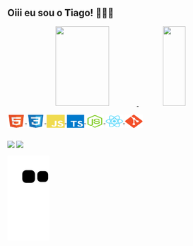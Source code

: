 ## Oiii eu sou o Tiago! 👨🏻‍💻
<div align="center">
  <a href="https://github.com/tiagolipskidev">
  <img width="49%" height="180em" src="https://github-readme-stats.vercel.app/api?username=tiagolipskidev&show_icons=true&theme=nightowl&include_all_commits=true&count_private=true&hide=stars,prs,issues,contribs"/>
       
  <img width="32%" height="180em" src="https://github-readme-stats.vercel.app/api/top-langs/?username=tiagolipskidev&layout=compact&langs_count=7&theme=nightowl"/>
</div>

<div style="display: inline_block"><br>
  <img align="center" alt="HTML" height="30" width="40" src="https://raw.githubusercontent.com/devicons/devicon/master/icons/html5/html5-original.svg">
  <img align="center" alt="CSS" height="30" width="40" src="https://raw.githubusercontent.com/devicons/devicon/master/icons/css3/css3-original.svg">
  <img align="center" alt="Js" height="30" width="42" src="https://raw.githubusercontent.com/devicons/devicon/master/icons/javascript/javascript-plain.svg">
  <img align="center" alt="Ts" height="30" width="40" src="https://raw.githubusercontent.com/devicons/devicon/master/icons/typescript/typescript-plain.svg">
  <img align="center" alt="React" height="30" width="40" src="https://raw.githubusercontent.com/devicons/devicon/master/icons/nodejs/nodejs-original.svg">
  <img align="center" alt="React" height="30" width="40" src="https://raw.githubusercontent.com/devicons/devicon/master/icons/react/react-original.svg">
  <img align="center" alt="Git" height="30" width="40" src="https://raw.githubusercontent.com/devicons/devicon/master/icons/git/git-original.svg"> 
</div>
  
  ##
 
<div>
  <a href="https://www.linkedin.com/in/tiago-lipski" target="_blank"><img src="https://img.shields.io/badge/-LinkedIn-%230077B5?style=for-the-badge&logo=linkedin&logoColor=white" target="_blank"></a>
  <a href = "mailto:tiagolipski@gmail.com"><img src="https://img.shields.io/badge/-Gmail-%23333?style=for-the-badge&logo=gmail&logoColor=white" target="_blank"></a>
 
  ![Snake animation](https://github.com/tiagolipskidev/tiagolipskidev/blob/output/github-contribution-grid-snake.svg)
 
</div>
